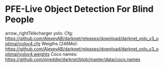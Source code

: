 # PFE-Live Object Detection For Blind People


arrow_rightTélécharger yolo:
Cfg: https://github.com/AlexeyAB/darknet/releases/download/darknet_yolo_v3_optimal/yolov4.cfg
Weigths (246Mo): https://github.com/AlexeyAB/darknet/releases/download/darknet_yolo_v3_optimal/yolov4.weights
Coco names: https://github.com/pjreddie/darknet/blob/master/data/coco.names

